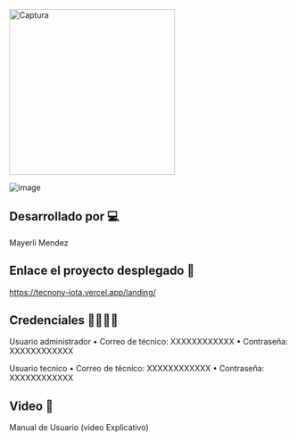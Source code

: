 
<img width="297" alt="Captura" src="https://user-images.githubusercontent.com/74840012/218665208-66be4556-56b9-401a-8ae2-480e81e403c9.PNG">

![image](https://user-images.githubusercontent.com/74840012/218667129-9ffc30c2-b0ed-4b41-9baf-b70948f49781.png)

## Desarrollado por 💻
Mayerli Mendez 

## Enlace el proyecto desplegado 🔗
https://tecnony-iota.vercel.app/landing/

## Credenciales 👨‍💻👩‍💻

Usuario administrador 
•	Correo de técnico: XXXXXXXXXXXX
•	Contraseña: XXXXXXXXXXXX

Usuario tecnico 
•	Correo de técnico: XXXXXXXXXXXX
•	Contraseña: XXXXXXXXXXXX

## Video 📍
Manual de Usuario (video Explicativo) 
